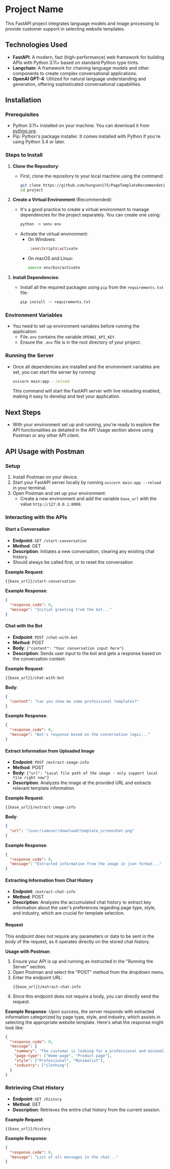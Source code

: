 
# Project Name
This FastAPI project integrates language models and image processing to provide customer support in selecting website templates.

## Technologies Used
- **FastAPI**: A modern, fast (high-performance) web framework for building APIs with Python 3.11+ based on standard Python type hints.
- **Langchain**: A framework for chaining language models and other components to create complex conversational applications.
- **OpenAI GPT-4**: Utilized for natural language understanding and generation, offering sophisticated conversational capabilities.

## Installation

### Prerequisites
- Python 3.11+ installed on your machine. You can download it from [python.org](https://www.python.org/downloads/).
- Pip: Python's package installer. It comes installed with Python if you're using Python 3.4 or later.

### Steps to Install
1. **Clone the Repository**:
   - First, clone the repository to your local machine using the command:
     ```bash
     git clone https://github.com/hungson175/PageTemplateRecommendation.git
     cd project
     ```

2. **Create a Virtual Environment** (Recommended):
   - It's a good practice to create a virtual environment to manage dependencies for the project separately. You can create one using:
     ```bash
     python -m venv env
     ```
   - Activate the virtual environment:
     - On Windows:
       ```bash
       .\env\Scripts\activate
       ```
     - On macOS and Linux:
       ```bash
       source env/bin/activate
       ```

3. **Install Dependencies**:
   - Install all the required packages using `pip` from the `requirements.txt` file:
     ```bash
     pip install -r requirements.txt
     ```

### Environment Variables
- You need to set up environment variables before running the application:
  - File`.env` contains the variable `OPENAI_API_KEY`.
  - Ensure the `.env` file is in the root directory of your project.

### Running the Server
- Once all dependencies are installed and the environment variables are set, you can start the server by running:
  ```bash
  uvicorn main:app --reload
  ```
  This command will start the FastAPI server with live reloading enabled, making it easy to develop and test your application.

## Next Steps
- With your environment set up and running, you're ready to explore the API functionalities as detailed in the API Usage section above using Postman or any other API client.

## API Usage with Postman
### Setup
1. Install Postman on your device.
2. Start your FastAPI server locally by running `uvicorn main:app --reload` in your terminal.
3. Open Postman and set up your environment:
   - Create a new environment and add the variable `base_url` with the value `http://127.0.0.1:8000`.

### Interacting with the APIs
#### Start a Conversation
- **Endpoint**: `GET /start-conversation`
- **Method**: GET
- **Description**: Initiates a new conversation, clearing any existing chat history. 
- Should always be called first, or to reset the conversation

**Example Request**:
```plaintext
{{base_url}}/start-conversation
```
**Example Response**:
```json
{
  "response_code": 0,
  "message": "Initial greeting from the bot..."
}
```

#### Chat with the Bot
- **Endpoint**: `POST /chat-with-bot`
- **Method**: POST
- **Body**: `{"content": "Your conversation input here"}`
- **Description**: Sends user input to the bot and gets a response based on the conversation context.

**Example Request**:
```plaintext
{{base_url}}/chat-with-bot
```
**Body**:
```json
{
  "content": "Can you show me some professional templates?"
}
```
**Example Response**:
```json
{
  "response_code": 0,
  "message": "Bot's response based on the conversation logic..."
}
```

#### Extract Information from Uploaded Image
- **Endpoint**: `POST /extract-image-info`
- **Method**: POST
- **Body**: `{"url": "Local file path of the image - only support local file right now"}`
- **Description**: Analyzes the image at the provided URL and extracts relevant template information.

**Example Request**:
```plaintext
{{base_url}}/extract-image-info
```
**Body**:
```json
{
  "url": "/user/iamuser/download/template_screenshot.png"
}
```
**Example Response**:
```json
{
  "response_code": 0, 
  "message": "Extracted information from the image in json format..."
}
```

#### Extracting Information from Chat History

- **Endpoint**: `/extract-chat-info`
- **Method**: POST
- **Description**: Analyzes the accumulated chat history to extract key information about the user's preferences regarding page type, style, and industry, which are crucial for template selection.

#### Request
This endpoint does not require any parameters or data to be sent in the body of the request, as it operates directly on the stored chat history.

**Usage with Postman**:
1. Ensure your API is up and running as instructed in the "Running the Server" section.
2. Open Postman and select the "POST" method from the dropdown menu.
3. Enter the endpoint URL:
   ```plaintext
   {{base_url}}/extract-chat-info
   ```
4. Since this endpoint does not require a body, you can directly send the request.

**Example Response**:
Upon success, the server responds with extracted information categorized by page type, style, and industry, which assists in selecting the appropriate website template. Here's what the response might look like:

```json
{
  "response_code": 0,
  "message": {
    "summary": "The customer is looking for a professional and minimalistic design for their new clothing brand.",
    "page-type": ["Home page", "Product page"],
    "style": ["Professional", "Minimalist"],
    "industry": ["Clothing"]
  }
}
```

### Retrieving Chat History
- **Endpoint**: `GET /history`
- **Method**: GET
- **Description**: Retrieves the entire chat history from the current session.

**Example Request**:
```plaintext
{{base_url}}/history
```
**Example Response**:
```json
{
  "response_code": 0,
  "message": "List of all messages in the chat..."
}
```
